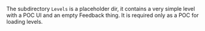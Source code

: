 The subdirectory `Levels` is a placeholder dir, it contains a very simple level with a POC UI and an empty Feedback thing.
It is required only as a POC for loading levels.